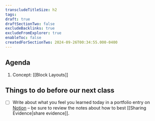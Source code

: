 ```yaml
---
transcludeTitleSize: h2
tags:
draft: true
draftSectionTwo: false
excludeBacklinks: true
excludeFromExplorer: true
enableToc: false
createdForSectionTwo: 2024-09-26T00:34:55.000-0400
---
```

## Agenda
1. Concept: [[Block Layouts]]

## Things to do before our next class
- [ ] Write about what you feel you learned today in a portfolio entry on [Notion](https://notion.so) – be sure to review the notes about how to best [[Sharing Evidence|share evidence]].